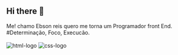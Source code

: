 ## Hi there 👋

Me! chamo Ebson reis quero me torna um Programador front End.
<br>
#Determinação, Foco, Execucão.
<br>
<br>
 <img src="https://img.shields.io/badge/HTML5-E34F26?style=for-the-badge&logo=html5&logoColor=white" alt="html-logo"/>
 <img src="https://img.shields.io/badge/CSS3-1572B6?style=for-the-badge&logo=css3&logoColor=white" alt="css-logo"/>



 

